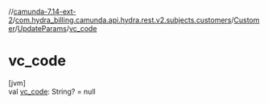 //[camunda-7.14-ext-2](../../../../index.md)/[com.hydra_billing.camunda.api.hydra.rest.v2.subjects.customers](../../index.md)/[Customer](../index.md)/[UpdateParams](index.md)/[vc_code](vc_code.md)

# vc_code

[jvm]\
val [vc_code](vc_code.md): String? = null
